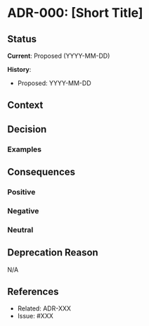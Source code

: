# ADR-000: [Short Title]

## Status
**Current**: Proposed (YYYY-MM-DD)
<!-- Possible values: Proposed | Accepted | Deprecated -->

**History**:
- Proposed: YYYY-MM-DD
<!-- Add more as status changes:
- Accepted: YYYY-MM-DD
- Deprecated: YYYY-MM-DD
-->

## Context
<!-- What is the issue that we're seeing that is motivating this decision or change? -->


## Decision
<!-- What is the change that we're proposing and/or doing? -->


### Examples
<!-- Code examples, diagrams, or other illustrations -->


## Consequences
<!-- What becomes easier or more difficult to do because of this change? -->

### Positive
<!-- Benefits and opportunities -->


### Negative
<!-- Costs and risks -->


### Neutral
<!-- Things that change but are neither better nor worse -->


## Deprecation Reason
<!-- Only fill this if status becomes Deprecated -->
<!-- Explain why this ADR is no longer valid and what replaced it -->
N/A

## References
<!-- Related ADRs, issues, PRs, or external resources -->
- Related: ADR-XXX
- Issue: #XXX